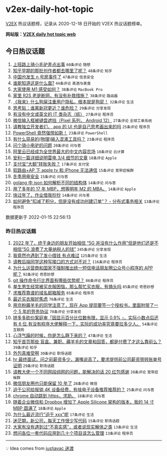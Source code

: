 # v2ex-daily-hot-topic

[V2EX](https://www.v2ex.com/) 热议话题榜，记录从 2020-12-18 日开始的 V2EX 热议话题榜单。

**网站版：[V2EX daily hot topic web](https://boojack.github.io/v2ex-daily-hot-topic-web/)**

## 今日热议话题

<!-- TODAY BEGIN -->

1. [上班路上骑小毛驴差点出事](https://www.v2ex.com/t/828376) `60条评论` `随想`
1. [知乎早期的那批创作者都去哪里了呢？](https://www.v2ex.com/t/828425) `48条评论` `知乎`
1. [中国也发生 n 号房事件了](https://www.v2ex.com/t/828400) `47条评论` `信息安全`
1. [谁能知道这是什么面?](https://www.v2ex.com/t/828427) `44条评论` `美酒与美食`
1. [大家使用 M1 感受如何？](https://www.v2ex.com/t/828420) `38条评论` `MacBook Pro`
1. [家里 R2S 老是断网，有没有补救措施？](https://www.v2ex.com/t/828450) `38条评论` `路由器`
1. [《我来》什么狗屎注重用户隐私，根本就是狗屁！](https://www.v2ex.com/t/828503) `32条评论` `生活`
1. [思考贴：谁离新冠更近？谁危险？](https://www.v2ex.com/t/828513) `29条评论` `分享发现`
1. [有没有中文或英文的 IT 类杂志（纸）](https://www.v2ex.com/t/828383) `27条评论` `程序员`
1. [微信输入框被键盘遮挡（Pixel 系列， Android 12）](https://www.v2ex.com/t/828401) `27条评论` `全球工单系统`
1. [请教独立开发者们， app 的 UI 也是自己思考画出来的吗](https://www.v2ex.com/t/828398) `25条评论` `程序员`
1. [PowerShell 竟然强悍如斯！](https://www.v2ex.com/t/828462) `23条评论` `PowerShell`
1. [有什么简易的(物理)输入混淆工具吗？](https://www.v2ex.com/t/828424) `23条评论` `程序员`
1. [问个骑小电驴的问题](https://www.v2ex.com/t/828381) `20条评论` `问与答`
1. [阿里云已经成为全世界最大的中文内容农场](https://www.v2ex.com/t/828447) `18条评论` `云计算`
1. [安利一篇详细说明雷电 3/4 细节的文章](https://www.v2ex.com/t/828397) `18条评论` `Apple`
1. [支付宝“大额”转账失败？](https://www.v2ex.com/t/828430) `17条评论` `支付宝`
1. [软路由+AP 下 apple tv 和 iPhone 无法通信](https://www.v2ex.com/t/828469) `15条评论` `宽带症候群`
1. [冬季用电安全](https://www.v2ex.com/t/828405) `15条评论` `问与答`
1. [golang 中 json 如何解析不同的结构体](https://www.v2ex.com/t/828475) `14条评论` `问与答`
1. [用了多年的 17 年 MBP，想等明年 M2 的 MBA。](https://www.v2ex.com/t/828464) `14条评论` `Apple`
1. [快过年了，作业借我抄抄](https://www.v2ex.com/t/828392) `14条评论` `问与答`
1. [如何避免“扣减了积分，但是没有成功创建订单”？ - 分布式事务相关](https://www.v2ex.com/t/828494) `13条评论` `程序员`

数据更新于 2022-01-15 22:56:13

<!-- TODAY END -->

### 昨日热议话题

<!-- YESTERDAY BEGIN -->

1. [2022 年了，终于身边的朋友开始相信 “5G 并没有什么作用”但是他们还是不相信“5G 浪费了大量纳税人的钱”](https://www.v2ex.com/t/828145) `245条评论` `分享发现`
1. [我竟然也遇到了发小借钱 有点难过](https://www.v2ex.com/t/828212) `125条评论` `生活`
1. [请教后端同学这种写接口的方式对不对？](https://www.v2ex.com/t/828191) `116条评论` `程序员`
1. [为什么运营商和国家不强制推出统一短信电话朋友圈公众号小程序的 APP 呢？](https://www.v2ex.com/t/828252) `92条评论` `奇思妙想`
1. [git 操作命令行比界面有哪些优势呢？](https://www.v2ex.com/t/828253) `86条评论` `程序员`
1. [单生男生经常被买衣服困恼，那么帮忙买衣服，有搞头吗](https://www.v2ex.com/t/828174) `85条评论` `奇思妙想`
1. [求推荐靠谱的域名邮箱服务](https://www.v2ex.com/t/828181) `85条评论` `程序员`
1. [最近买衣服好焦虑](https://www.v2ex.com/t/828167) `76条评论` `生活`
1. [用京粉薅羊毛的同学注意了，现在 App 提现要签一个授权书，里面附带了一个 5 年的劳务协议](https://www.v2ex.com/t/828157) `70条评论` `分享发现`
1. [拼多多砍价案庭审「因显示百分比位数有限，显示 0.9% 」，实际小数点后还有 6 位,有没有程序大佬解释一下，实际的成功率究竟要拉多少人。](https://www.v2ex.com/t/828162) `54条评论` `互联网`
1. [心浮气躁的时候，你是怎么静下来的？](https://www.v2ex.com/t/828183) `47条评论` `生活`
1. [知乎首页那些 盲盒、兼职、薅羊毛的文章和回答，都是付费了才这么靠前么？](https://www.v2ex.com/t/828144) `39条评论` `知乎`
1. [外包真难受啊](https://www.v2ex.com/t/828275) `30条评论` `职场话题`
1. [hr 最终面试，问之前薪资多少，漏嘴说高了，要求提供前公司薪资带转账单号证明](https://www.v2ex.com/t/828271) `29条评论` `职场话题`
1. [请教大佬一个不同网段组网的问题，能解决的话 20 红包感谢](https://www.v2ex.com/t/828251) `28条评论` `宽带症候群`
1. [微信朋友圈也只能保留 10 年了](https://www.v2ex.com/t/828173) `28条评论` `微信`
1. [迫于公司给报销 4K 设备经费，有啥电子设备推荐推荐的？](https://www.v2ex.com/t/828198) `25条评论` `问与答`
1. [chrome 自动跳到 https，求助。](https://www.v2ex.com/t/828236) `18条评论` `问与答`
1. [随着企业微信和 Dropbox 增加了 Apple Silicone 架构的版本，我的 14 寸 MBP 圆满了](https://www.v2ex.com/t/828193) `18条评论` `Apple`
1. [为什么最近流行“迫于 xxx”呢](https://www.v2ex.com/t/828246) `17条评论` `生活`
1. [迷茫期，新公司，每天工作很少写代码](https://www.v2ex.com/t/828303) `15条评论` `职场话题`
1. [大家有没有遇到过“不真实感”，或者说现实解体之类](https://www.v2ex.com/t/828356) `13条评论` `生活`
1. [想问各位一套代码应用到几十个项目该怎么管理](https://www.v2ex.com/t/828310) `13条评论` `程序员`

<!-- YESTERDAY END -->

---

💡 Idea comes from [justjavac 迷渡](https://github.com/justjavac/)

